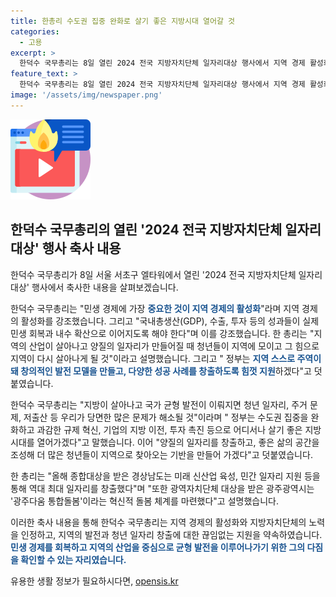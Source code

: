 ```yaml
---
title: 한총리 수도권 집중 완화로 살기 좋은 지방시대 열어갈 것
categories:
  - 고용
excerpt: >
  한덕수 국무총리는 8일 열린 2024 전국 지방자치단체 일자리대상 행사에서 지역 경제 활성화의 중요성을 강조했다. 그는 지역의 산업 활성화와 양질의 일자리 창출이 청년들의 지역 복귀와 지역의 재생을 이끌 것이라고 설명했으며, 수도권 집중 완화와 규제 혁신 등을 통해 어디서나 살기 좋은 지방 시대를 열어가겠다고 밝혔다. 또한 경상남도와 광주광역시를 통해 성과를 이룬 지자체들을 언급하며 혁신적인 노력을 칭찬했다.
feature_text: >
  한덕수 국무총리는 8일 열린 2024 전국 지방자치단체 일자리대상 행사에서 지역 경제 활성화의 중요성을 강조했다. 그는 지역의 산업 활성화와 양질의 일자리 창출이 청년들의 지역 복귀와 지역의 재생을 이끌 것이라고 설명했으며, 수도권 집중 완화와 규제 혁신 등을 통해 어디서나 살기 좋은 지방 시대를 열어가겠다고 밝혔다. 또한 경상남도와 광주광역시를 통해 성과를 이룬 지자체들을 언급하며 혁신적인 노력을 칭찬했다.
image: '/assets/img/newspaper.png'
---
```


<p><img src="/assets/img/news.png" alt="rentncar 속보" /></p>

<h2 data-ke-size="size26">한덕수 국무총리의 열린 '2024 전국 지방자치단체 일자리대상' 행사 축사 내용</h2>

<p data-ke-size="size16">한덕수 국무총리가 8일 서울 서초구 엘타워에서 열린 '2024 전국 지방자치단체 일자리대상' 행사에서 축사한 내용을 살펴보겠습니다.</p>

<p>한덕수 국무총리는 "민생 경제에 가장 <b><span style="color: #1a5490;">중요한 것이 지역 경제의 활성화</span></b>"라며 지역 경제의 활성화를 강조했습니다. 그리고 "국내총생산(GDP), 수출, 투자 등의 성과들이 실제 민생 회복과 내수 확산으로 이어지도록 해야 한다"며 이를 강조했습니다. 한 총리는 "지역의 산업이 살아나고 양질의 일자리가 만들어질 때 청년들이 지역에 모이고 그 힘으로 지역이 다시 살아나게 될 것"이라고 설명했습니다. 그리고 " 정부는 <b><span style="color: #1a5490;">지역 스스로 주역이 돼 창의적인 발전 모델을 만들고, 다양한 성공 사례를 창출하도록 힘껏 지원</span></b>하겠다"고 덧붙였습니다.</p>

<p>한덕수 국무총리는 "지방이 살아나고 국가 균형 발전이 이뤄지면 청년 일자리, 주거 문제, 저출산 등 우리가 당면한 많은 문제가 해소될 것"이라며 " 정부는 수도권 집중을 완화하고 과감한 규제 혁신, 기업의 지방 이전, 투자 촉진 등으로 어디서나 살기 좋은 지방 시대를 열어가겠다"고 말했습니다. 이어 "양질의 일자리를 창출하고, 좋은 삶의 공간을 조성해 더 많은 청년들이 지역으로 찾아오는 기반을 만들어 가겠다"고 덧붙였습니다.</p>

<p>한 총리는 "올해 종합대상을 받은 경상남도는 미래 신산업 육성, 민간 일자리 지원 등을 통해 역대 최대 일자리를 창출했다"며 "또한 광역자치단체 대상을 받은 광주광역시는 '광주다움 통합돌봄'이라는 혁신적 돌봄 체계를 마련했다"고 설명했습니다.</p>

<p>이러한 축사 내용을 통해 한덕수 국무총리는 지역 경제의 활성화와 지방자치단체의 노력을 인정하고, 지역의 발전과 청년 일자리 창출에 대한 끊임없는 지원을 약속하였습니다. <b><span style="color: #1a5490;">민생 경제를 회복하고 지역의 산업을 중심으로 균형 발전을 이루어나가기 위한 그의 다짐을 확인할 수 있는 자리였습니다.</span></b></p>
유용한 생활 정보가 필요하시다면, <a href="https://opensis.kr" rel="dofollow">opensis.kr</a>


